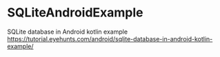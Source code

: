 # SQLiteAndroidExample
SQLite database in Android kotlin example
https://tutorial.eyehunts.com/android/sqlite-database-in-android-kotlin-example/
